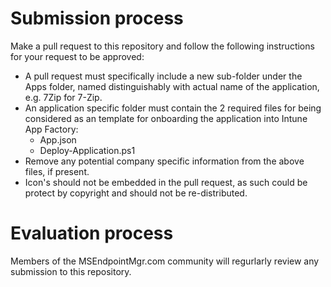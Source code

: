 # Submission process

Make a pull request to this repository and follow the following instructions for your request to be approved:

- A pull request must specifically include a new sub-folder under the Apps folder, named distinguishably with actual name of the application, e.g. 7Zip for 7-Zip.
- An application specific folder must contain the 2 required files for being considered as an template for onboarding the application into Intune App Factory:
   - App.json
   - Deploy-Application.ps1
- Remove any potential company specific information from the above files, if present.
- Icon's should not be embedded in the pull request, as such could be protect by copyright and should not be re-distributed.

# Evaluation process

Members of the MSEndpointMgr.com community will regurlarly review any submission to this repository.